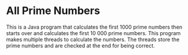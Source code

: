 # All Prime Numbers 

This is a Java program that calculates the first 1000 prime numbers 
then starts over and calculates the first 10 000 prime numbers.
This program makes multiple threads to calculate the numbers.
The threads store the prime numbers and are checked at the end for being 
correct. 


